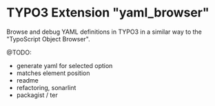 # TYPO3 Extension "yaml_browser"
Browse and debug YAML definitions in TYPO3 in a similar way to the "TypoScript Object Browser".

@TODO:
- generate yaml for selected option
- matches element position
- readme
- refactoring, sonarlint
- packagist / ter